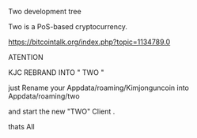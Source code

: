 
Two development tree

Two is a PoS-based cryptocurrency.

https://bitcointalk.org/index.php?topic=1134789.0


ATENTION 

KJC REBRAND INTO " TWO " 


just Rename your Appdata/roaming/Kimjonguncoin
into  Appdata/roaming/two 


and start the new "TWO" Client . 

thats All 


